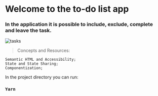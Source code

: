 # Welcome to the to-do list app

### In the application it is possible to include, exclude, complete and leave the task.

![tasks](https://user-images.githubusercontent.com/58302084/166848183-0f57af3c-192b-49b6-9c68-77d0fcc4cd0e.gif)

> Concepts and Resources: <br/>
>
`Semantic HTML and Accessibility;` <br/>
`State and State Sharing;` <br/>
`Componentization;` <br/>

In the project directory you can run:
### `Yarn`
